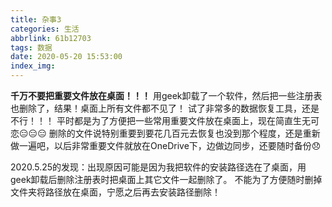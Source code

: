 ```yaml
---
title: 杂事3
categories: 生活
abbrlink: 61b12703
tags: 数据
date: 2020-05-20 15:53:00
index_img:
---
```

**千万不要把重要文件放在桌面！！！**
用geek卸载了一个软件，然后把一些注册表也删除了，结果！桌面上所有文件都不见了！
试了非常多的数据恢复工具，还是不行！！！
平时都是为了方便把一些常用重要文件放在桌面上，现在简直生无可恋:expressionless::expressionless::expressionless:
删除的文件说特别重要到要花几百元去恢复也没到那个程度，还是重新做一遍吧，以后非常重要文件就放在OneDrive下，边做边同步，还要随时备份:disappointed:

2020.5.25的发现：出现原因可能是因为我把软件的安装路径选在了桌面，用geek卸载后删除注册表时把桌面上其它文件一起删除了。
不能为了方便随时删掉文件夹将路径放在桌面，宁愿之后再去安装路径删除！